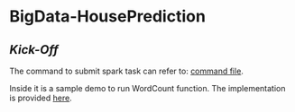 
# BigData-HousePrediction

## *Kick-Off*

The command to submit spark task can refer to: [command file](https://github.com/saLeox/BigData-HousePricePrediction/blob/main/src/main/resources/command.txt). 

Inside it is a sample demo to run WordCount function. The implementation is provided [here](https://github.com/saLeox/BigData-HousePricePrediction/blob/main/src/main/java/gof5/spark/WordCount.java).
